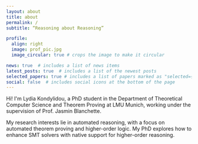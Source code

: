 ```yaml
---
layout: about
title: about
permalink: /
subtitle: “Reasoning about Reasoning”

profile:
  align: right
  image: prof_pic.jpg
  image_circular: true # crops the image to make it circular

news: true  # includes a list of news items
latest_posts: true  # includes a list of the newest posts
selected_papers: true # includes a list of papers marked as "selected={true}"
social: false  # includes social icons at the bottom of the page
---
```


Hi! I'm Lydia Kondylidou, a PhD student in the Department of Theoretical Computer Science and Theorem Proving at LMU Munich, working under the supervision of Prof. Jasmin Blanchette.

My research interests lie in automated reasoning, with a focus on automated theorem proving and higher-order logic. My PhD explores how to enhance SMT solvers with native support for higher-order reasoning.